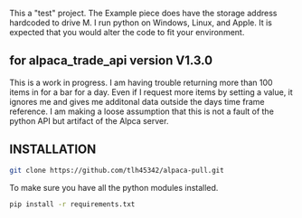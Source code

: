 This a "test" project. 
The Example piece does have the storage address hardcoded to drive M.
I run python on Windows, Linux, and Apple.  It is expected that you would alter the code to fit your environment.

## for alpaca_trade_api version V1.3.0
This is a work in progress.  I am having trouble returning more than 100 items in for a bar for a day.
Even if I request more items by setting a value, it ignores me and gives me additonal data outside the days time frame reference.
I am making a loose assumption that this is not a fault of the python API but artifact of the Alpca server.

## INSTALLATION

```bash
git clone https://github.com/tlh45342/alpaca-pull.git
```

To make sure you have all the python modules installed.

```bash
pip install -r requirements.txt
```
